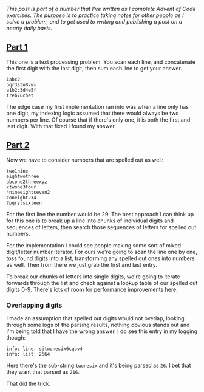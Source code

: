 _This post is part of a number that I've written as I complete Advent of Code
exercises. The purpose is to practice taking notes for other people as I solve a
problem, and to get used to writing and publishing a post on a nearly daily
basis._

## [Part 1](https://git.sr.ht/~mattnite/aoc-2023/tree/main/item/src/01_trebuchet/a.zig)

This one is a text processing problem. You scan each line, and concatenate the
first digit with the last digit, then sum each line to get your answer.

```
1abc2
pqr3stu8vwx
a1b2c3d4e5f
treb7uchet
```

The edge case my first implementation ran into was when a line only has one
digit, my indexing logic assumed that there would always be two numbers per
line. Of course that if there's only one, it is both the first and last digit.
With that fixed I found my answer.

## [Part 2](https://git.sr.ht/~mattnite/aoc-2023/tree/main/item/src/01_trebuchet/b.zig)

Now we have to consider numbers that are spelled out as well:

```
two1nine
eightwothree
abcone2threexyz
xtwone3four
4nineeightseven2
zoneight234
7pqrstsixteen
```

For the first line the number would be 29. The best approach I can think up for
this one is to break up a line into chunks of individual digits and sequences
of letters, then search those sequences of letters for spelled out numbers.

For the implementation I could see people making some sort of mixed
digit/letter number iterator. For ours we're going to scan the line one by one,
toss found digits into a list, transforming any spelled out ones into numbers
as well. Then from there we just grab the first and last entry.

To break our chunks of letters into single digits, we're going to iterate
forwards through the list and check against a lookup table of our spelled out
digits 0-9. There's lots of room for performance improvements here.

### Overlapping digits

I made an assumption that spelled out digits would not overlap, looking through
some logs of the parsing results, nothing obvious stands out and I'm being told
that I have the wrong answer. I do see this entry in my logging though:

```
info: line: sjtwonesix6cqbv4
info: list: 2664
```

Here there's the sub-string `twonesix` and it's being parsed as `26`. I bet that
they want that parsed as `216`.

That did the trick.
